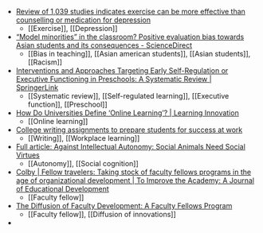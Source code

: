 - [Review of 1,039 studies indicates exercise can be more effective than counselling or medication for depression](https://www.psypost.org/2023/03/review-of-1039-studies-indicates-exercise-can-be-more-effective-than-counselling-or-medication-for-depression-68813)
	- [[Exercise]], [[Depression]]
- [“Model minorities” in the classroom? Positive evaluation bias towards Asian students and its consequences - ScienceDirect](https://www.sciencedirect.com/science/article/abs/pii/S0047272723000208?dgcid=rss_sd_all)
	- [[Bias in teaching]], [[Asian american students]], [[Asian students]], [[Racism]]
- [Interventions and Approaches Targeting Early Self-Regulation or Executive Functioning in Preschools: A Systematic Review | SpringerLink](https://link.springer.com/article/10.1007/s10648-023-09740-6)
	- [[Systematic review]], [[Self-regulated learning]], [[Executive function]], [[Preschool]]
- [How Do Universities Define ‘Online Learning’? | Learning Innovation](https://www.insidehighered.com/blogs/learning-innovation/how-do-universities-define-%E2%80%98online-learning%E2%80%99)
	- [[Online learning]]
- [College writing assignments to prepare students for success at work](https://www.insidehighered.com/news/2023/03/03/college-writing-assignments-prepare-students-success-work)
	- [[Writing]], [[Workplace learning]]
- [Full article: Against Intellectual Autonomy: Social Animals Need Social Virtues](https://www.tandfonline.com/doi/full/10.1080/02691728.2023.2177521)
	- [[Autonomy]], [[Social cognition]]
- [Colby | Fellow travelers: Taking stock of faculty fellows programs in the age of organizational development | To Improve the Academy: A Journal of Educational Development](https://journals.publishing.umich.edu/tia/article/id/844/)
	- [[Faculty fellow]]
- [The Diffusion of Faculty Development: A Faculty Fellows Program](https://quod.lib.umich.edu/t/tia/17063888.0039.107?view=text;rgn=main)
	- [[Faculty fellow]], [[Diffusion of innovations]]
-